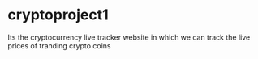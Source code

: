 # cryptoproject1
Its the cryptocurrency live tracker website in which we can track the live prices of tranding crypto coins
